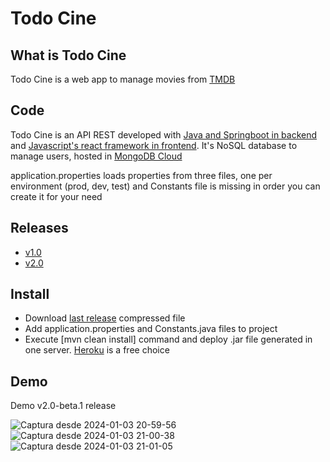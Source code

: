# Todo Cine

## What is Todo Cine

Todo Cine is a web app to manage movies from [TMDB](https://www.themoviedb.org/) 

## Code

Todo Cine is an API REST developed with [Java and Springboot in backend](https://github.com/abeltran10/todocine_backend) and [Javascript's react framework in frontend](https://github.com/abeltran10/todo_cine_frontend). It's NoSQL database to manage users, hosted in [MongoDB Cloud](https://cloud.mongodb.com/)


application.properties loads properties from three files, one per environment (prod, dev, test) and Constants file is missing in order you can create it for your need

## Releases

- [v1.0](https://github.com/abeltran10/todocine_backend/releases/tag/v1.0)
- [v2.0](https://github.com/abeltran10/todocine_backend/releases/tag/v2.0)

## Install

- Download [last release](https://github.com/abeltran10/todocine_backend/releases/tag/v2.0) compressed file 
- Add application.properties and Constants.java files to project
- Execute [mvn clean install] command and deploy .jar file generated in one server. [Heroku](https://heroku.com) is a free choice

## Demo

Demo v2.0-beta.1 release

![Captura desde 2024-01-03 20-59-56](https://github.com/abeltran10/todocine_backend/assets/44783052/b0817c86-ba84-4bda-bef3-7ca6b3eb2eb5)
![Captura desde 2024-01-03 21-00-38](https://github.com/abeltran10/todocine_backend/assets/44783052/ab390a81-2837-43d7-976e-53c3968f8fee)
![Captura desde 2024-01-03 21-01-05](https://github.com/abeltran10/todocine_backend/assets/44783052/9696ebdc-3bc5-4e60-9993-57b096c8087a)


